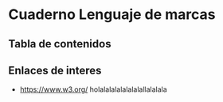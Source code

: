 # Cuaderno Lenguaje de marcas




## Tabla de contenidos




## Enlaces de interes
* https://www.w3.org/
holalalalalalalalallalalala